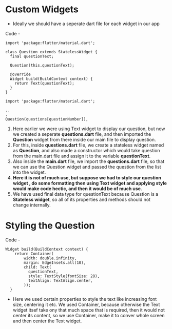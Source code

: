 # Custom Widgets

* Ideally we should have a seperate dart file for each widget in our app

Code - 

```
import 'package:flutter/material.dart';

class Question extends StatelessWidget {
  final questionText;

  Question(this.questionText);

  @override
  Widget build(BuildContext context) {
    return Text(questionText);
  }
}

```

```
import 'package:flutter/material.dart';

..
.
Question(questions[questionNumber]),
```

1. Here earlier we were using Text widget to display our question, but now we created a seperate **questions.dart** file, and then imported the **Question** widget from there inside our main file to display question.
2. For this, inside **questions.dart** file, we create a stateless widget named as **Question**, and also made a constructor which would take question from the main.dart file and assign it to the variable **questionText**.
3. Also inside the **main.dart** file, we import the **questions.dart** file, so that we can use the Question widget and passed the question from the list into the widget.
4. **Here it is not of much use, but suppose we had to style our question widget , do some formatting then using Text widget and applying style would make code hectic, and then it would be of much use**.
5. We have used final data type for questionText because Question is a **Stateless widget**, so all of its properties and methods should not change internally.

# Styling the Question

Code - 

```
Widget build(BuildContext context) {
    return Container(
        width: double.infinity,
        margin: EdgeInsets.all(10),
        child: Text(
          questionText,
          style: TextStyle(fontSize: 28),
          textAlign: TextAlign.center,
        ));
  }
```

* Here we used certain properties to style the text like increasing font size, centering it etc.
We used Container, because otherwise the Text widget itsef take ony that much space that is required, then it would not center its content, so we use Container, make it to conver whole screen and then center the Text widget.

